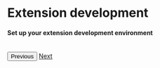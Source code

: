 # Extension development
<h4 class="fw-light">Set up your extension development environment</h4><br/>

<div class="btn-group" role="group" aria-label="Basic example">
  <button type="button" class="btn btn-dark bg-light-subtle border-light-subtle text-secondary disabled">Previous</button>
  <a href="?page=developing-extensions/Writing-extensions" class="btn btn-dark bg-light-subtle border-light-subtle">Next</a>
</div>